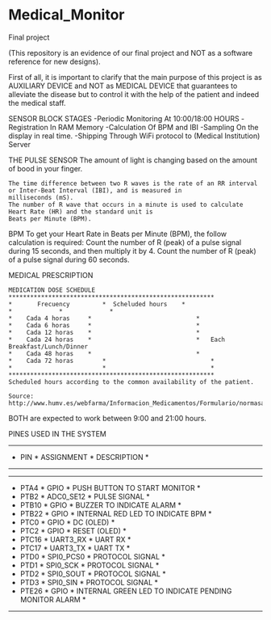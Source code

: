# Medical_Monitor
Final project

(This repository is an evidence of our final project and NOT as a software reference for new designs).


First of all, it is important to clarify that the main purpose of this project is as AUXILIARY DEVICE 
and NOT as MEDICAL DEVICE that guarantees to alleviate the disease but to control it with the help of the patient
and indeed the medical staff.

SENSOR BLOCK STAGES
	-Periodic Monitoring
		At 10:00/18:00 HOURS
	-Registration
		In RAM Memory
	-Calculation
		Of BPM and IBI
	-Sampling
		On the display in real time.
	-Shipping
		Through WiFi protocol to (Medical Institution) Server

THE PULSE SENSOR
	The amount of light is changing based on the amount of bood in your finger.


	The time difference between two R waves is the rate of an RR interval or Inter-Beat Interval (IBI), and is measured in 
	milliseconds (mS).
	The number of R wave that occurs in a minute is used to calculate Heart Rate (HR) and the standard unit is 
	Beats per Minute (BPM).
	
	
BPM
	To get your Heart Rate in Beats per Minute (BPM), the follow calculation is required:
		Count the number of R (peak) of a pulse signal during 15 seconds, and then multiply it by 4.
		Count the number of R (peak) of a pulse signal during 60 seconds.
		
MEDICAL PRESCRIPTION

	MEDICATION DOSE SCHEDULE
	*********************************************************
	*       Frecuency         *	 Scheluded hours	*
	*			  *				*
	*    Cada 4 horas	  *                             *
	*    Cada 6 horas	  *                             *   
	*    Cada 12 horas	  *                             * 
	*    Cada 24 horas	  *                             *	Each Breakfast/Lunch/Dinner
	*    Cada 48 horas	  *                             *  
	*    Cada 72 horas        *                             * 
	*                         *                             *
	*********************************************************
	Scheduled hours according to the common availability of the patient.
	
	Source: http://www.humv.es/webfarma/Informacion_Medicamentos/Formulario/normasadministracion.htm

BOTH are expected to work between 9:00 and 21:00 hours.


PINES USED IN THE SYSTEM

****************************************************************************************************
*   PIN       *   ASSIGNMENT	  *			  DESCRIPTION		                   *
*	      *                   *                                                                *
*	      *                   *                                                                *
*   PTA4      *     GPIO          *     PUSH BUTTON TO START MONITOR                               *
*   PTB2      *   ADC0_SE12	  *	PULSE SIGNAL                            	           *
*   PTB10     *	    GPIO	  *	BUZZER TO INDICATE ALARM                                   *
*   PTB22     *	    GPIO	  *     INTERNAL RED LED TO INDICATE BPM                           *
*   PTC0      *     GPIO          *     DC (OLED)                                                  *
*   PTC2      *     GPIO          *     RESET (OLED)                                               *
*   PTC16     *   UART3_RX        *     UART RX                                                    *
*   PTC17     *   UART3_TX        *     UART TX                                                    *
*   PTD0      *	  SPI0_PCS0       *	PROTOCOL SIGNAL                                            *
*   PTD1      *	  SPI0_SCK	  *	PROTOCOL SIGNAL                                            *
*   PTD2      *	  SPI0_SOUT	  *	PROTOCOL SIGNAL                                            *
*   PTD3      *	  SPI0_SIN        *	PROTOCOL SIGNAL 				           *
*   PTE26     *	    GPIO          * 	INTERNAL GREEN LED TO INDICATE PENDING MONITOR ALARM       *
****************************************************************************************************

